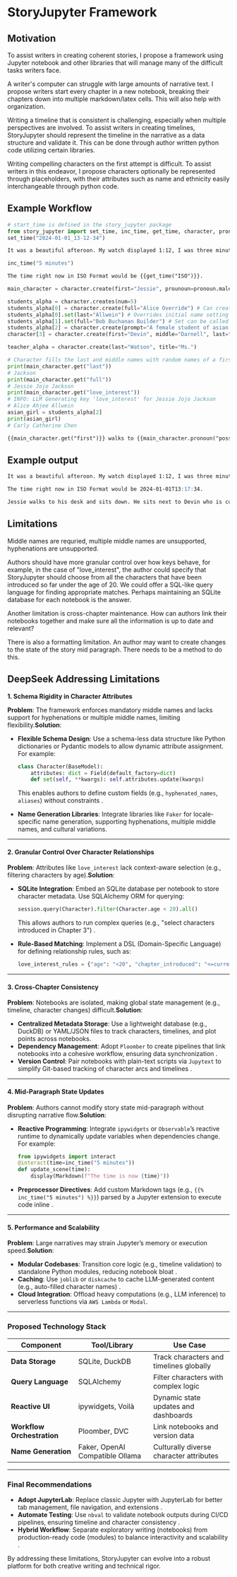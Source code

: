 # StoryJupyter Framework

## Motivation

To assist writers in creating coherent stories, I propose a framework using Jupyter notebook and other libraries that will manage many of the difficult tasks writers face.

A writer's computer can struggle with large amounts of narrative text. I propose writers start every chapter in a new notebook, breaking their chapters down into multiple markdown/latex cells. This will also help with organization.

Writing a timeline that is consistent is challenging, especially when multiple perspectives are involved. To assist writers in creating timelines, StoryJupyter should represent the timeline in the narrative as a data structure and validate it. This can be done through author written python code utilizing certain libraries.

Writing compelling characters on the first attempt is difficult. To assist writers in this endeavor, I propose characters optionally be represented through placeholders, with their attributes such as name and ethnicity easily interchangeable through python code.

## Example Workflow

```python
# start_time is defined in the story_jupyter package
from story_jupyter import set_time, inc_time, get_time, character, pronoun
set_time("2024-01-01_13-12-34")
```

```markdown
It was a beautiful afteroon. My watch displayed 1:12, I was three minutes early. There were six students already in the classroom.
```

```python
inc_time("5 minutes")
```

```markdown
The time right now in ISO Format would be {{get_time("ISO")}}.
```

```python
main_character = character.create(first="Jessie", prounoun=pronoun.male())

students_alpha = character.creates(num=5)
students_alpha[0] = character.create(full="Alice Override") # Can create a new character and assign it to list
students_alpha[0].set(last="Allwein") # Overrides initial name setting
students_alpha[1].set(full="Bob Buchanan Builder") # Set can be called because character.creates() initializes list with empty character object.
students_alpha[2] = character.create(prompt="A female student of asian descent whose name starts with a C", fill=["first", "last", "middle"]) # Utilizes any openai compatible endpoint to generate values
character[3] = character.create(first="Devin", middle="Darnell", last="Daredevil", age="18", love_interest="Alice", custom_field="test") # Schema should be flexible and unique to every character. Not even first name is guaranteed.

teacher_alpha = character.create(last="Watson", title="Ms.")

# Character fills the last and middle names with random names of a first name only character if they ever accessed. Are not LLM generated and are unique as well as consistent through every execution of the notebook. Implementation likely requires maintaining a database of unique names that don't collide in first middle and last.
print(main_character.get("last"))
# Jackson
print(main_character.get("full"))
# Jessie Jojo Jackson
print(main_character.get("love_interest"))
# INFO: LLM Generating key 'love_interest' for Jessie Jojo Jackson
# Alice Ahjee Allwein
asian_girl = students_alpha[2]
print(asian_girl)
# Carly Catherine Chen
```

```markdown
{{main_character.get("first")}} walks to {{main_character.pronoun("possessive")}} desk and sits down. He sits next to {{students_alpha[3].get("first")}} who is currently staring at {{asian_girl}}.
```

## Example output

```markdown
It was a beautiful afteroon. My watch displayed 1:12, I was three minutes early. There were six students already in the classroom.

The time right now in ISO Format would be 2024-01-01T13:17:34.

Jessie walks to his desk and sits down. He sits next to Devin who is currently staring at Carly Catherine Chen. 
```

## Limitations

Middle names are requried, multiple middle names are unsupported, hyphenations are unsupported.

Authors should have more granular control over how keys behave, for example, in the case of "love_interest", the author could specify that StoryJupyter should choose from all the characters that have been introduced so far under the age of 20. We could offer a SQL-like query language for finding appropriate matches. Perhaps maintaining an SQLite database for each notebook is the answer.

Another limitation is cross-chapter maintenance. How can authors link their notebooks together and make sure all the information is up to date and relevant?

There is also a formatting limitation. An author may want to create changes to the state of the story mid paragraph. There needs to be a method to do this.

## DeepSeek Addressing Limitations

**1. Schema Rigidity in Character Attributes**

**Problem**: The framework enforces mandatory middle names and lacks support for hyphenations or multiple middle names, limiting flexibility.**Solution**:

- **Flexible Schema Design**: Use a schema-less data structure like Python dictionaries or Pydantic models to allow dynamic attribute assignment. For example:
  ```python
  class Character(BaseModel):
      attributes: dict = Field(default_factory=dict)
      def set(self, **kwargs): self.attributes.update(kwargs)
  ```

  This enables authors to define custom fields (e.g., `hyphenated_names`, `aliases`) without constraints .
- **Name Generation Libraries**: Integrate libraries like `Faker` for locale-specific name generation, supporting hyphenations, multiple middle names, and cultural variations.

---

#### **2. Granular Control Over Character Relationships**

**Problem**: Attributes like `love_interest` lack context-aware selection (e.g., filtering characters by age).**Solution**:

- **SQLite Integration**: Embed an SQLite database per notebook to store character metadata. Use SQLAlchemy ORM for querying:
  ```python
  session.query(Character).filter(Character.age < 20).all()
  ```

  This allows authors to run complex queries (e.g., "select characters introduced in Chapter 3") .
- **Rule-Based Matching**: Implement a DSL (Domain-Specific Language) for defining relationship rules, such as:
  ```python
  love_interest_rules = {"age": "<20", "chapter_introduced": "<=current"}
  ```

---

#### **3. Cross-Chapter Consistency**

**Problem**: Notebooks are isolated, making global state management (e.g., timeline, character changes) difficult.**Solution**:

- **Centralized Metadata Storage**: Use a lightweight database (e.g., DuckDB) or YAML/JSON files to track characters, timelines, and plot points across notebooks.
- **Dependency Management**: Adopt `Ploomber` to create pipelines that link notebooks into a cohesive workflow, ensuring data synchronization .
- **Version Control**: Pair notebooks with plain-text scripts via `Jupytext` to simplify Git-based tracking of character arcs and timelines .

---

#### **4. Mid-Paragraph State Updates**

**Problem**: Authors cannot modify story state mid-paragraph without disrupting narrative flow.**Solution**:

- **Reactive Programming**: Integrate `ipywidgets` or `Observable`’s reactive runtime to dynamically update variables when dependencies change. For example:
  ```python
  from ipywidgets import interact
  @interact(time=inc_time("5 minutes"))
  def update_scene(time):
      display(Markdown(f"The time is now {time}"))
  ```
- **Preprocessor Directives**: Add custom Markdown tags (e.g., `{{% inc_time("5 minutes") %}}`) parsed by a Jupyter extension to execute code inline .

---

#### **5. Performance and Scalability**

**Problem**: Large narratives may strain Jupyter’s memory or execution speed.**Solution**:

- **Modular Codebases**: Transition core logic (e.g., timeline validation) to standalone Python modules, reducing notebook bloat .
- **Caching**: Use `joblib` or `diskcache` to cache LLM-generated content (e.g., auto-filled character names) .
- **Cloud Integration**: Offload heavy computations (e.g., LLM inference) to serverless functions via `AWS Lambda` or `Modal`.

---

### Proposed Technology Stack

| Component                        | Tool/Library                    | Use Case                                |
| -------------------------------- | ------------------------------- | --------------------------------------- |
| **Data Storage**           | SQLite, DuckDB                  | Track characters and timelines globally |
| **Query Language**         | SQLAlchemy                      | Filter characters with complex logic    |
| **Reactive UI**            | ipywidgets, Voilà              | Dynamic state updates and dashboards    |
| **Workflow Orchestration** | Ploomber, DVC                   | Link notebooks and version data         |
| **Name Generation**        | Faker, OpenAI Compatible Ollama | Culturally diverse character attributes |

---

### Final Recommendations

- **Adopt JupyterLab**: Replace classic Jupyter with JupyterLab for better tab management, file navigation, and extensions .
- **Automate Testing**: Use `nbval` to validate notebook outputs during CI/CD pipelines, ensuring timeline and character consistency .
- **Hybrid Workflow**: Separate exploratory writing (notebooks) from production-ready code (modules) to balance interactivity and scalability .

By addressing these limitations, StoryJupyter can evolve into a robust platform for both creative writing and technical rigor.
